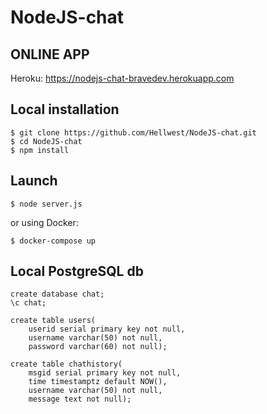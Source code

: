 # NodeJS-chat

## ONLINE APP

Heroku: https://nodejs-chat-bravedev.herokuapp.com

## Local installation

```
$ git clone https://github.com/Hellwest/NodeJS-chat.git
$ cd NodeJS-chat
$ npm install
```

## Launch

```
$ node server.js
```

or using Docker:

```
$ docker-compose up
```

## Local PostgreSQL db

```
create database chat;
\c chat;

create table users(
    userid serial primary key not null,
    username varchar(50) not null,
    password varchar(60) not null);

create table chathistory(
    msgid serial primary key not null,
    time timestamptz default NOW(),
    username varchar(50) not null,
    message text not null);
```
